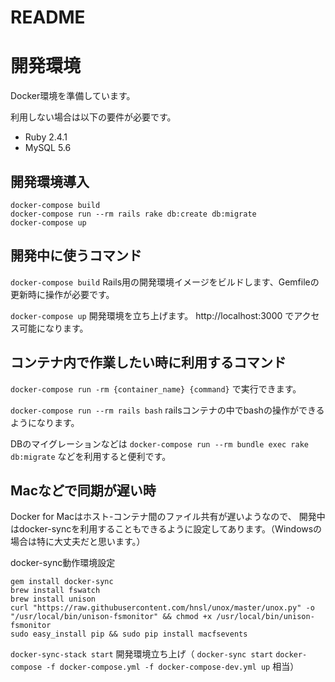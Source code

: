# README

# 開発環境

Docker環境を準備しています。

利用しない場合は以下の要件が必要です。

- Ruby 2.4.1
- MySQL 5.6

## 開発環境導入

```
docker-compose build
docker-compose run --rm rails rake db:create db:migrate
docker-compose up
```

## 開発中に使うコマンド

`docker-compose build` Rails用の開発環境イメージをビルドします、Gemfileの更新時に操作が必要です。

`docker-compose up` 開発環境を立ち上げます。 http://localhost:3000 でアクセス可能になります。

## コンテナ内で作業したい時に利用するコマンド

`docker-compose run -rm {container_name} {command}` で実行できます。

`docker-compose run --rm rails bash` railsコンテナの中でbashの操作ができるようになります。

DBのマイグレーションなどは `docker-compose run --rm bundle exec rake db:migrate` などを利用すると便利です。

## Macなどで同期が遅い時

Docker for Macはホスト-コンテナ間のファイル共有が遅いようなので、
開発中はdocker-syncを利用することもできるように設定してあります。（Windowsの場合は特に大丈夫だと思います。）

docker-sync動作環境設定

```
gem install docker-sync
brew install fswatch
brew install unison
curl "https://raw.githubusercontent.com/hnsl/unox/master/unox.py" -o "/usr/local/bin/unison-fsmonitor" && chmod +x /usr/local/bin/unison-fsmonitor
sudo easy_install pip && sudo pip install macfsevents
```

`docker-sync-stack start` 開発環境立ち上げ（ `docker-sync start` `docker-compose -f docker-compose.yml -f docker-compose-dev.yml up` 相当）
